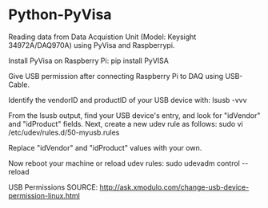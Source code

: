 # Python-PyVisa
Reading data from Data Acquistion Unit (Model: Keysight 34972A/DAQ970A) using PyVisa and Raspberrypi.

Install PyVisa on Raspberry Pi:
pip install PyVISA

Give USB permission after connecting Raspberry Pi to DAQ using USB-Cable.

Identify the vendorID and productID of your USB device with:
lsusb -vvv

From the lsusb output, find your USB device's entry, and look for "idVendor" and "idProduct" fields. Next, create a new udev rule as follows:
sudo vi /etc/udev/rules.d/50-myusb.rules

Replace "idVendor" and "idProduct" values with your own.

Now reboot your machine or reload udev rules:
sudo udevadm control --reload 


USB Permissions SOURCE:
http://ask.xmodulo.com/change-usb-device-permission-linux.html


